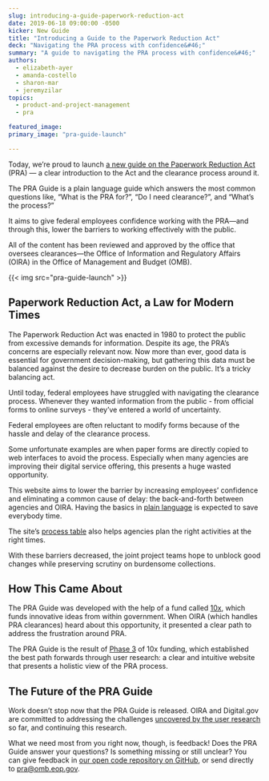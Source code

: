 ```yaml
---
slug: introducing-a-guide-paperwork-reduction-act
date: 2019-06-18 09:00:00 -0500
kicker: New Guide
title: "Introducing a Guide to the Paperwork Reduction Act"
deck: "Navigating the PRA process with confidence&#46;"
summary: "A guide to navigating the PRA process with confidence&#46;"
authors:
  - elizabeth-ayer
  - amanda-costello
  - sharon-mar
  - jeremyzilar
topics:
  - product-and-project-management
  - pra

featured_image:
primary_image: "pra-guide-launch"

---
```


Today, we’re proud to launch [a new guide on the Paperwork Reduction Act](https://pra.digital.gov/) (PRA) — a clear introduction to the Act and the clearance process around it.

The PRA Guide is a plain language guide which answers the most common questions like, “What is the PRA for?”, “Do I need clearance?”, and “What’s the process?”

It aims to give federal employees confidence working with the PRA&mdash;and through this, lower the barriers to working effectively with the public.

All of the content has been reviewed and approved by the office that oversees clearances&mdash;the Office of Information and Regulatory Affairs (OIRA) in the Office of Management and Budget (OMB).

{{< img src="pra-guide-launch" >}}

## Paperwork Reduction Act, a Law for Modern Times

The Paperwork Reduction Act was enacted in 1980 to protect the public from excessive demands for information. Despite its age, the PRA’s concerns are especially relevant now. Now more than ever, good data is essential for government decision-making, but gathering this data must be balanced against the desire to decrease burden on the public. It’s a tricky balancing act.

Until today, federal employees have struggled with navigating the clearance process. Whenever they wanted information from the public - from official forms to online surveys - they’ve entered a world of uncertainty.

Federal employees are often reluctant to modify forms because of the hassle and delay of the clearance process.

Some unfortunate examples are when paper forms are directly copied to web interfaces to avoid the process. Especially when many agencies are improving their digital service offering, this presents a huge wasted opportunity.

This website aims to lower the barrier by increasing employees’ confidence and eliminating a common cause of delay: the back-and-forth between agencies and OIRA. Having the basics in [plain language](https://www.plainlanguage.gov/) is expected to save everybody time.

The site’s [process table](https://pra.digital.gov/clearance-process/) also helps agencies plan the right activities at the right times.

With these barriers decreased, the joint project teams hope to unblock good changes while preserving scrutiny on burdensome collections.

## How This Came About

The PRA Guide was developed with the help of a fund called [10x](https://10x.gsa.gov/), which funds innovative ideas from within government. When OIRA (which handles PRA clearances) heard about this opportunity, it presented a clear path to address the frustration around PRA.

The PRA Guide is the result of [Phase 3](https://10x.gsa.gov/the-10x-process/) of 10x funding, which established the best path forwards through user research: a clear and intuitive website that presents a holistic view of the PRA process.

## The Future of the PRA Guide

Work doesn’t stop now that the PRA Guide is released. OIRA and Digital.gov are committed to addressing the challenges [uncovered by the user research](https://github.com/GSA/digitalgov-pra/wiki/Summary) so far, and continuing this research.

What we need most from you right now, though, is feedback! Does the PRA Guide answer your questions? Is something missing or still unclear? You can give feedback in [our open code repository on GitHub](https://github.com/GSA/digitalgov-pra), or send directly to [pra@omb.eop.gov](mailto:pra@omb.eop.gov?subject=PRA%20Website%3a%20Site%20Feedback&body=Please%20fill%20out%20the%20information%20below%0A%0A%0AWhat%20were%20you%20trying%20to%20do%3f%0A%0A%0AGeneral%20Comments%3a%0A%0A%0A).
